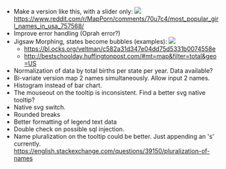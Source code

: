* Make a version like this, with a slider only:
![](http://storage4.static.itmages.com/i/17/0918/h_1505752993_5628952_a2242a6943.png "")
https://www.reddit.com/r/MapPorn/comments/70u7c4/most_popular_girl_names_in_usa_757568/
* Improve error handling (Oprah error?)
* Jigsaw Morphing, states become bubbles (examples):
  ![](http://storage9.static.itmages.com/i/17/0918/h_1505754540_9103692_65ed8eeee3.png "")
  * https://bl.ocks.org/veltman/c582a31d347e04dd75d5331b0074558e
  * http://bestschoolday.huffingtonpost.com/#mt=map&filter=total&geo=US
* Normalization of data by total births per state per year. Data available?
* Bi-variate version map 2 names simultaneously. Allow input 2 names.
* Histogram instead of bar chart.
* The mouseout on the tooltip is inconsistent. Find a better svg native tooltip?
* Native svg switch.
* Rounded breaks
* Better formatting of legend text data
* Double check on possible sql injection.
* Name pluralization on the tooltip could be better. Just appending an 's' currently.
https://english.stackexchange.com/questions/39150/pluralization-of-names
